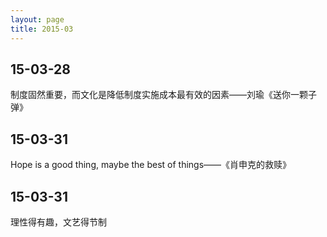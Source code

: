 ```yaml
---
layout: page
title: 2015-03
---
```


## 15-03-28

制度固然重要，而文化是降低制度实施成本最有效的因素——刘瑜《送你一颗子弹》

## 15-03-31

Hope is a good thing, maybe the best of things——《肖申克的救赎》

## 15-03-31

理性得有趣，文艺得节制
